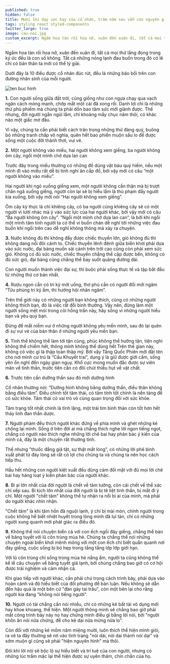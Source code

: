```yaml
---
published: true
hidden: false
title: Mười lời dạy cực hay của cổ nhân, trăm năm sau vẫn còn nguyên giá trị
tags: styling react styled-components
twitter_large: true
image: cau-noi.jpg
custom_excerpt: Ngắm hoa tàn rồi hoa nở, xuân đến xuân đi, tất cả mọi thứ lắng đọng trong ký ức đều là con số không. Tất cả những nóng lạnh đau buồn trong đó có lẽ chỉ có bản thân ta mới có thể lý giải.
---
```


Ngắm hoa tàn rồi hoa nở, xuân đến xuân đi, tất cả mọi thứ lắng đọng trong ký ức đều là con số không. Tất cả những nóng lạnh đau buồn trong đó có lẽ chỉ có bản thân ta mới có thể lý giải.

Dưới đây là 10 điều được cổ nhân đúc rút, đều là những bảo bối trên con đường nhân sinh của mỗi người.

![ten buc hinh](https://vietnammoi.vn/stores/news_dataimages/nhungth/012019/04/09/10-loi-day-cuc-hay-cua-co-nhan-tram-nam-sau-van-con-nguyen-gia-tri-52-.5532.png "ten buc hinh")

**1.** Con người sống giữa đất trời, cũng giống như con ngựa chạy qua vạch ngăn cách mỏng manh, chớp mắt một cái đã xong rồi.
Danh lợi chỉ là những thứ phù phiếm mà chúng ta phải dồn bao tâm sức mới giành được. Thế nhưng, đời người ngắn ngủi lắm, chỉ khoảng mấy chục năm thôi, có khác nào một giấc mơ đâu.

Vì vậy, chúng ta cần phải biết cách trân trọng những thứ đáng quý, buông bỏ những tranh chấp vô nghĩa, quên hết bao phiền muộn sầu lo để được sống một cuộc đời thảnh thơi, vui vẻ.

**2.** Một người không vào miếu, hai người không xem giếng, ba người không ôm cây, ngồi một mình chớ dựa lan can

Trước đây trong miếu thường có những đồ dùng vật báu quý hiếm, nếu một mình đi vào miếu rất dễ bị tình nghi ăn cắp đồ, bởi vậy mới có câu “một người không vào miếu”.

Hai người khi ngó xuống giếng xem, một người không cẩn thận mà bị trượt chân ngã xuống giếng, người còn lại sẽ bị hiểu lầm là thủ phạm đẩy người kia xuống, bởi vậy mới nói “Hai người không xem giếng”.

Ôm cây kỳ thực là chỉ khiêng cây, có ba người cùng khiêng cây sẽ có một người vì lười nhác mà ỷ vào sức lực của hai người khác, bởi vậy mới có câu “Ba người không ôm cây”. “Ngồi một mình chớ dựa lan can”, là bởi khi ngồi một mình tâm tính người ta có thể vì buồn chán dễ nghĩ tới những việc đau buồn khi ngồi trên cao dễ nghĩ không thông mà xảy ra chuyện.

**3.** Nước không đủ thì không đẩy được chiếc thuyền lớn, gió không đủ thì không dang nổi đôi cánh to.
Chiếc thuyền lênh đênh giữa biển khơi phải dựa vào sức nước, đại bàng muốn sải cánh trên trời cao cũng còn phải xem sức gió. Không có đủ sức nước, chiếc thuyền chẳng thể cập được bến, không có đủ sức gió, đại bàng cũng chẳng thể bay suốt quãng đường dài.

Con người muốn thành việc đại sự, thì buộc phải sống thực tế và tập bắt đầu từ những thứ cơ bản nhất.

**4.** Rượu ngon cần có tri kỷ mới uống, thơ phú cần có người đối mới ngâm
“Tửu phùng tri kỷ ẩm, thi hướng hội nhân ngâm”.

Trên thế giới này có những người bạn không thích, cũng có những người không thích bạn, đó là việc rất đỗi bình thường. Vậy nên, đừng làm một người sống mệt mỏi trong cõi hồng trần này, hãy sống vì những người hiểu bạn và yêu quý bạn.

Đừng để mất niềm vui ở những người không yêu mến mình, sau đó lại quên đi sự vui vẻ của bản thân ở những người yêu mến bạn.

**5.** Tình thế không thể làm tới tận cùng, phúc không thể hưởng tận, tiện nghi không thể chiếm hết, thông minh không thể dùng hết
Trên thế gian này, không có việc gì là thập toàn thập mỹ. Bởi vậy Tăng Quốc Phiên mới đặt tên cho nơi mình cư trú là “Cầu Khuyết trai”, dụng ý là giữ được giới cấm, sống yên ổn nghĩ đến ngày gian nguy. Khổ cực mong muốn đắc được sự viên mãn về tinh thần, trước tiên cần có đôi chút thiếu hụt về vật chất.

**6.** Trước tiên cần dưỡng thần sau đó mới dưỡng hình

Cổ nhân thường nói: “Dưỡng hình không bằng dưỡng thần, điều thân không bằng điều tâm”. Điều chỉnh tốt tâm thái, có tâm tính tốt chính là nền tảng để có sức khỏe. Tâm thái có vai trò vô cùng quan trọng đối với sức khỏe.

Tâm trạng tốt nhất chính là tĩnh lặng, một trái tim bình thản còn tốt hơn hết thảy linh đan thần dược.

**7.** Người phàm đều thích người khác đứng về phía mình và ghét những kẻ chống lại mình.
Sống ở trên đời ai mà chẳng thích nghe lời ngon tiếng ngọt, chẳng có người nào thích nghe những lời chê bai hay phản bác ý kiến của mình cả, đây là một chuyện rất thường tình.

Thế nhưng "thuốc đắng giã tật, sự thật mất lòng", có những lời phê bình xuất phát từ đáy lòng sẽ rất có lợi cho chúng ta và chúng ta nên học cách tiếp thu.

Hầu hết những con người kiệt xuất đều dũng cảm đối mặt với đủ mọi lời chê bai hay hàng loạt ý kiến phản bác của người khác.

**8.** Bi ai lớn nhất của đời người là chết về tâm tưởng, còn cái chết về thể xác chỉ xếp sau.
Bi kịch lớn nhất của đời người là bị tê liệt tinh thần, bị mất đi ý chí. Một người "chết tâm" không thể tự nhận ra nỗi bi ai của mình, mà phải do người khác nhìn nhận.

"Chết tâm" là khi tâm hồn đã nguội lạnh, ý chí bị mài mòn, chính người trong cuộc không hề biết nhiệt huyết trong lòng mình đã lụi tàn, chỉ có những người xung quanh mới phát giác ra điều đó.

**9.** Không thể nói chuyện biển cả với con ếch ngồi đáy giếng, chẳng thể bàn về băng tuyết với lũ côn trùng mùa hè.
Chúng ta chẳng thể nói những chuyện ngoài biển khơi mênh mông với một con ếch chỉ biết quẩn quanh nơi đáy giếng, cuộc sống bị bó hẹp trong tầng tầng lớp lớp giới hạn.

Với lũ côn trùng chỉ sống trong mùa hè nắng ấm, người ta cũng không thể kể lể câu chuyện về băng tuyết giá lạnh, bởi chúng chẳng bao giờ có cơ hội được trải nghiệm và cảm nhận cả.

Khi giao tiếp với người khác, cần phải chú trọng cách trình bày, phải dựa vào hoàn cảnh và độ hiểu biết của đối phương để bàn luận. Nếu không sẽ dẫn đến hậu quả là một bên cứ "đàn gảy tai trâu", còn một bên lại cho rằng người kia đang "không nói tiếng người".

**10.** Người có tài chẳng cần nói nhiều, chỉ có những kẻ bất tài vô dụng mới hay khoe khoang, thể hiện.
Một người thông minh sẽ chẳng bao giờ phải mất công trình bày này nọ hay chứng minh điều gì bằng lời nói, bởi "người khôn ăn nói nửa chừng, để cho kẻ dại nửa mừng nửa lo".

Còn đối với những kẻ mồm năm miệng mười, luôn thích thể hiện mình giỏi, ra vẻ ta đây thường sẽ rơi vào tình trạng "nói dài, nói dai thành nói dại" và sớm muộn gì cũng sẽ phải "hiện nguyên hình" mà thôi.

Đôi khi lời nói sẽ bộc lộ sự hiểu biết và trí tuệ của con người, nhưng có những lúc trầm mặc lại thể hiện được sự uyên thâm, chín chắn của họ.